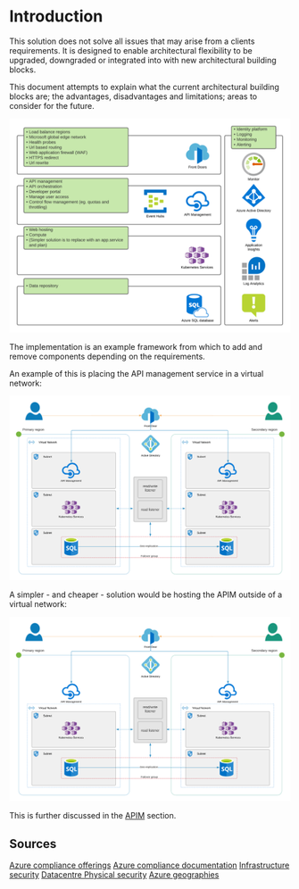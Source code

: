 # Introduction

This solution does not solve all issues that may arise from a clients requirements. It is designed to enable architectural flexibility to be upgraded, downgraded or integrated into with new architectural building blocks.

This document attempts to explain what the current architectural building blocks are; the advantages, disadvantages and limitations; areas to consider for the future.

![overview](.images/azure/overview.png)

The implementation is an example framework from which to add and remove components depending on the requirements.

An example of this is placing the API management service in a virtual network:

![phase2](.images/azure/phase2.png)

A simpler - and cheaper - solution would be hosting the APIM outside of a virtual network:

![phase1](.images/azure/phase1.png)

This is further discussed in the [APIM](./apim.md) section.

## Sources

[Azure compliance offerings](https://docs.microsoft.com/en-us/azure/compliance/offerings/)
[Azure compliance documentation](https://docs.microsoft.com/en-gb/azure/compliance/)
[Infrastructure security](https://docs.microsoft.com/en-us/azure/security/fundamentals/infrastructure)
[Datacentre Physical security](https://docs.microsoft.com/en-us/azure/security/fundamentals/physical-security)
[Azure geographies](https://azure.microsoft.com/en-us/global-infrastructure/geographies/)
